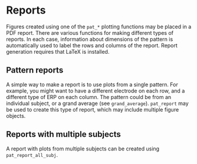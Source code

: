 # Reports #

Figures created using one of the `pat_*` plotting functions may be placed in a PDF report.  There are various functions for making different types of reports.  In each case, information about dimensions of the pattern is automatically used to label the rows and columns of the report.  Report generation requires that LaTeX is installed.

## Pattern reports ##

A simple way to make a report is to use plots from a single pattern.  For example, you might want to have a different electrode on each row, and a different type of ERP on each column.  The pattern could be from an individual subject, or a grand average (see `grand_average`).  `pat_report` may be used to create this type of report, which may include multiple figure objects.

## Reports with multiple subjects ##

A report with plots from multiple subjects can be created using `pat_report_all_subj`.